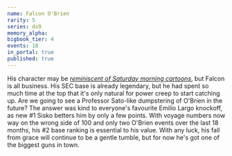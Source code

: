 ```yaml
---
name: Falcon O'Brien
rarity: 5
series: ds9
memory_alpha:
bigbook_tier: 4
events: 18
in_portal: true
published: true
---
```


His character may be [_reminiscent of Saturday morning cartoons_](https://www.youtube.com/watch?v=Ed1ofgp0Y9I&t=30), but Falcon is all business. His SEC base is already legendary, but he had spent so much time at the top that it's only natural for power creep to start catching up. Are we going to see a Professor Sato-like dumpstering of O'Brien in the future? The answer was kind to everyone's favourite Emilio Largo knockoff, as new #1 Sisko betters him by only a few points. With voyage numbers now way on the wrong side of 100 and only two O'Brien events over the last 18 months, his #2 base ranking is essential to his value. With any luck, his fall from grace will continue to be a gentle tumble, but for now he's got one of the biggest guns in town.
